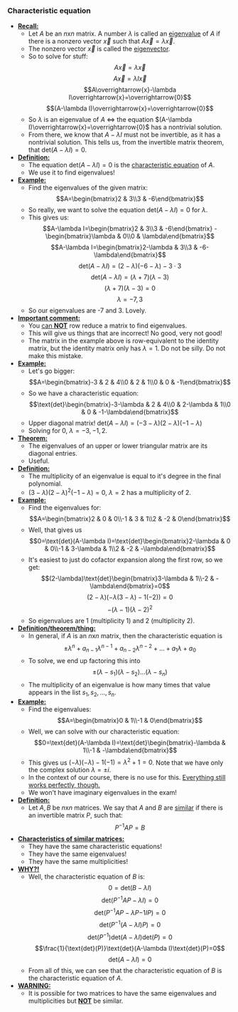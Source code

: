 ### Characteristic equation
- **<u>Recall:</u>**
	- Let $A$ be an $n\text{x}n$ matrix. A number $\lambda$ is called an <u>eigenvalue</u> of $A$ if there is a nonzero vector $\overrightarrow{x}$ such that $A\overrightarrow{x}=\lambda\overrightarrow{x}$. 
	- The nonzero vector $\overrightarrow{x}$ is called the <u>eigenvector</u>.
	- So to solve for stuff: $$A\overrightarrow{x}=\lambda\overrightarrow{x}$$ $$A\overrightarrow{x}=\lambda I\overrightarrow{x}$$ $$A\overrightarrow{x}-\lambda I\overrightarrow{x}=\overrightarrow{0}$$ $$(A-\lambda I)\overrightarrow{x}=\overrightarrow{0}$$
	- So $\lambda$ is an eigenvalue of $A$ $\iff$ the equation $(A-\lambda I)\overrightarrow{x}=\overrightarrow{0}$ has a nontrivial solution.
	- From there, we know that $A-\lambda I$ must not be invertible, as it has a nontrivial solution. This tells us, from the invertible matrix theorem, that $\text{det}(A-\lambda I)=0$.
- **<u>Definition:</u>**
	- The equation $\text{det}(A-\lambda I)=0$ is the <u>characteristic equation</u> of $A$.
	- We use it to find eigenvalues!
- **<u>Example:</u>**
	- Find the eigenvalues of the given matrix: $$A=\begin{bmatrix}2 & 3\\3 & -6\end{bmatrix}$$
	- So really, we want to solve the equation $\text{det}(A-\lambda I)=0$ for $\lambda$.
	- This gives us: $$A-\lambda I=\begin{bmatrix}2 & 3\\3 & -6\end{bmatrix} - \begin{bmatrix}\lambda & 0\\0 & \lambda\end{bmatrix}$$ $$A-\lambda I=\begin{bmatrix}2-\lambda & 3\\3 & -6-\lambda\end{bmatrix}$$ $$\text{det}(A-\lambda I)=(2-\lambda)(-6-\lambda)-3\cdot 3$$ $$\text{det}(A-\lambda I)=(\lambda+7)(\lambda-3)$$ $$(\lambda+7)(\lambda-3)=0$$ $$\lambda=-7,3$$
	- So our eigenvalues are -7 and 3. Lovely.
- **<u>Important comment:</u>**
	- You <u>can **NOT**</u> row reduce a matrix to find eigenvalues.
	- This will give us things that are incorrect! No good, very not good!
	- The matrix in the example above is row-equivalent to the identity matrix, but the identity matrix only has $\lambda = 1$. Do not be silly. Do not make this mistake.
- **<u>Example:</u>**
	- Let's go bigger: $$A=\begin{bmatrix}-3 & 2 & 4\\0 & 2 & 1\\0 & 0 & -1\end{bmatrix}$$
	- So we have a characteristic equation: $$\text{det}\begin{bmatrix}-3-\lambda & 2 & 4\\0 & 2-\lambda & 1\\0 & 0 & -1-\lambda\end{bmatrix}$$
	- Upper diagonal matrix! $\text{det}(A-\lambda I)=(-3-\lambda)(2-\lambda)(-1-\lambda)$
	- Solving for 0, $\lambda = -3,-1,2$.
- **<u>Theorem:</u>**
	- The eigenvalues of an upper or lower triangular matrix are its diagonal entries.
	- Useful.
- **<u>Definition:</u>**
	- The multiplicity of an eigenvalue is equal to it's degree in the final polynomial.
	- $(3-\lambda)(2-\lambda)^2(-1-\lambda)=0$, $\lambda=2$ has a multiplicity of 2.
- **<u>Example:</u>**
	- Find the eigenvalues for: $$A=\begin{bmatrix}2 & 0 & 0\\-1 & 3 & 1\\2 & -2 & 0\end{bmatrix}$$
	- Well, that gives us $$0=\text{det}(A-\lambda I)=\text{det}\begin{bmatrix}2-\lambda & 0 & 0\\-1 & 3-\lambda & 1\\2 & -2 & -\lambda\end{bmatrix}$$
	- It's easiest to just do cofactor expansion along the first row, so we get: $$(2-\lambda)\text{det}\begin{bmatrix}3-\lambda & 1\\-2 & -\lambda\end{bmatrix}=0$$ $$(2-\lambda)(-\lambda(3-\lambda)-1(-2))=0$$ $$-(\lambda-1)(\lambda-2)^2$$
	- So eigenvalues are 1 (multiplicity 1) and 2 (multiplicity 2).
- **<u>Definition/theorem/thing:</u>**
	- In general, if $A$ is an $n\text{x}n$ matrix, then the characteristic equation is $$\pm\lambda^n+a_{n-1}\lambda^{n-1}+a_{n-2}\lambda^{n-2}+...+a_1\lambda+a_0$$
	- To solve, we end up factoring this into $$\pm(\lambda-s_1)(\lambda-s_2)...(\lambda-s_n)$$
	- The multiplicity of an eigenvalue is how many times that value appears in the list $s_1,s_2,...,s_n$.
- **<u>Example:</u>**
	- Find the eigenvalues: $$A=\begin{bmatrix}0 & 1\\-1 & 0\end{bmatrix}$$
	- Well, we can solve with our characteristic equation: $$0=\text{det}(A-\lambda I)=\text{det}\begin{bmatrix}-\lambda & 1\\-1 & -\lambda\end{bmatrix}$$
	- This gives us $(-\lambda)(-\lambda)-1(-1)=\lambda^2+1=0$. Note that we have only the complex solution $\lambda=\pm i$.
	- In the context of our course, there is no use for this. <u>Everything still works perfectly, though.</u>
	- We won't have imaginary eigenvalues in the exam!
- **<u>Definition:</u>**
	- Let $A, B$ be $n\text{x}n$ matrices. We say that $A$ and $B$ are <u>similar</u> if there is an invertible matrix $P$, such that: $$P^{-1}AP=B$$
- **<u>Characteristics of similar matrices:</u>**
	- They have the same characteristic equations!
	- They have the same eigenvalues!
	- They have the same multiplicities!
- **<u>WHY?!</u>**
	- Well, the characteristic equation of $B$ is: $$0=\text{det}(B-\lambda I)$$ $$\text{det}(P^{-1}AP-\lambda I)=0$$ $$\text{det}(P^{-1}AP-\lambda P{-1}IP)=0$$ $$\text{det}(P^{-1}(A-\lambda I)P)=0$$ $$\text{det}(P^{-1})\text{det}(A-\lambda I)\text{det}(P)=0$$ $$\frac{1}{\text{det}(P)}\text{det}(A-\lambda I)\text{det}(P)=0$$ $$\text{det}(A-\lambda I)=0$$
	- From all of this, we can see that the characteristic equation of $B$ is the characteristic equation of $A$.
- **<u>WARNING:</u>**
	- It is possible for two matrices to have the same eigenvalues and multiplicities but **<u>NOT</u>** be similar.
